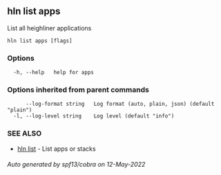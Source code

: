 ## hln list apps

List all heighliner applications

```
hln list apps [flags]
```

### Options

```
  -h, --help   help for apps
```

### Options inherited from parent commands

```
      --log-format string   Log format (auto, plain, json) (default "plain")
  -l, --log-level string    Log level (default "info")
```

### SEE ALSO

* [hln list](hln_list.md)	 - List apps or stacks

###### Auto generated by spf13/cobra on 12-May-2022
